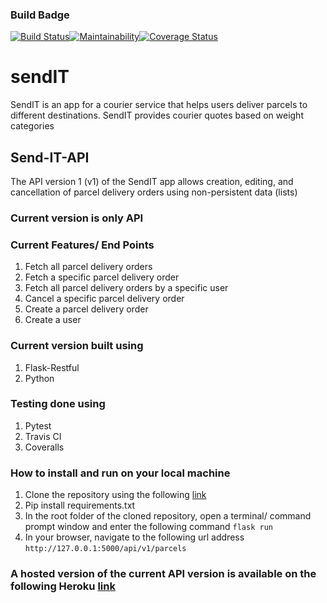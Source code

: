 ### Build Badge
[![Build Status](https://travis-ci.org/JumaKahiga/Send-IT-API.svg?branch=bg-fix-travis-coveralls-161881164)](https://travis-ci.org/JumaKahiga/Send-IT-API)[![Maintainability](https://api.codeclimate.com/v1/badges/c141f19658ab620ff464/maintainability)](https://codeclimate.com/github/JumaKahiga/Send-IT-API/maintainability)[![Coverage Status](https://coveralls.io/repos/github/JumaKahiga/Send-IT-API/badge.svg?branch=bg-fix-travis-coveralls-161881164)](https://coveralls.io/github/JumaKahiga/Send-IT-API?branch=bg-fix-travis-coveralls-161881164)

# sendIT
SendIT is an app for a courier service that helps users deliver parcels to different destinations. SendIT provides courier quotes based on weight categories

## Send-IT-API
The API version 1 (v1) of the SendIT app allows creation, editing, and cancellation of parcel delivery orders using non-persistent data (lists)


### Current version is only API

### Current Features/ End Points
1. Fetch all parcel delivery orders
2. Fetch a specific parcel delivery order
3. Fetch all parcel delivery orders by a specific user
4. Cancel a specific parcel delivery order
5. Create a parcel delivery order
6. Create a user

### Current version built using
1. Flask-Restful
2. Python

### Testing done using
1. Pytest
2. Travis CI
3. Coveralls 

### How to install and run on your local machine
1. Clone the repository using the following [link](https://github.com/JumaKahiga/Send-IT-API.git)
2. Pip install requirements.txt
3. In the root folder of the cloned repository, open a terminal/ command prompt window and enter the following command `flask run` 
4. In your browser, navigate to the following url address `http://127.0.0.1:5000/api/v1/parcels`

### A hosted version of the current API version is available on the following Heroku [link](https://limitless-beach-12850.herokuapp.com/api/v1/parcels/)


